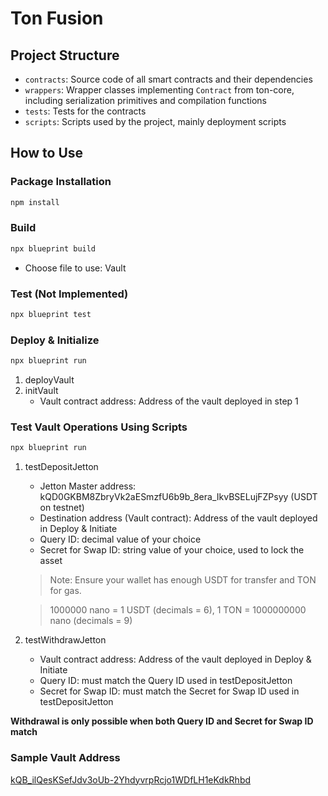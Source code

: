 # Ton Fusion

## Project Structure

- `contracts`: Source code of all smart contracts and their dependencies
- `wrappers`: Wrapper classes implementing `Contract` from ton-core, including serialization primitives and compilation functions
- `tests`: Tests for the contracts
- `scripts`: Scripts used by the project, mainly deployment scripts

## How to Use

### Package Installation
```bash
npm install
```

### Build
```bash
npx blueprint build
```
- Choose file to use: Vault

### Test (Not Implemented)
```bash
npx blueprint test
```

### Deploy & Initialize
```bash
npx blueprint run
```
1. deployVault
2. initVault
   - Vault contract address: Address of the vault deployed in step 1

### Test Vault Operations Using Scripts
```bash
npx blueprint run
```
1. testDepositJetton
   - Jetton Master address: kQD0GKBM8ZbryVk2aESmzfU6b9b_8era_IkvBSELujFZPsyy (USDT on testnet)
   - Destination address (Vault contract): Address of the vault deployed in Deploy & Initiate
   - Query ID: decimal value of your choice
   - Secret for Swap ID: string value of your choice, used to lock the asset
   > Note: Ensure your wallet has enough USDT for transfer and TON for gas.

   > 1000000 nano = 1 USDT (decimals = 6), 1 TON = 1000000000 nano (decimals = 9)

2. testWithdrawJetton
   - Vault contract address: Address of the vault deployed in Deploy & Initiate
   - Query ID: must match the Query ID used in testDepositJetton
   - Secret for Swap ID: must match the Secret for Swap ID used in testDepositJetton

**Withdrawal is only possible when both Query ID and Secret for Swap ID match**

### Sample Vault Address
[kQB_ilQesKSefJdv3oUb-2YhdyvrpRcjo1WDfLH1eKdkRhbd](https://testnet.tonviewer.com/kQB_ilQesKSefJdv3oUb-2YhdyvrpRcjo1WDfLH1eKdkRhbd?section=method)






